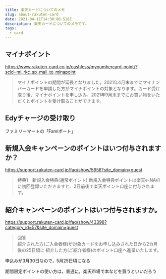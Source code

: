 ```yaml
---
title: 楽天カードについてのメモ
slug: about-rakuten-card
date: 2021-04-11T14:30:08.518Z
description: 楽天カードについてのメモです。
tags:
  - card
---
```

## マイナポイント

<https://www.rakuten-card.co.jp/cashless/mynumbercard-point/?scid=mi_rkc_sp_mail_to_minapoint>

>マイナポイントの期間が延長となりました。2021年4月末までにマイナンバーカードを申請した方がマイナポイントの対象となります。カード受け取り後、マイナポイントを申し込み、2021年9月末までにお買い物をいただくとポイントを受け取ることができます。


## Edyチャージの受け取り

ファミリーマートの「Famiポート」

## 新規入会キャンペーンのポイントはいつ付与されますか？

<https://support.rakuten-card.jp/faq/show/5658?site_domain=guest>

>特典1　新規入会特典(通常ポイント)
新規入会特典ポイントは楽天e-NAVIに初回登録いただきますと、2日前後で楽天ポイント口座に付与されます。

## 紹介キャンペーンのポイントはいつ付与されますか。

<https://support.rakuten-card.jp/faq/show/43398?category_id=57&site_domain=guest>


>回答  
紹介された方(ご入会者様)が対象カードをお申し込みされた日から2カ月後の25日頃に
紹介した方(ご紹介者様)のポイント口座へ進呈いたします。

申込みが3月30日なので，5月25日頃になる

期間限定ポイントの使い方は，普通に，楽天市場で本などを買うといいだろう
